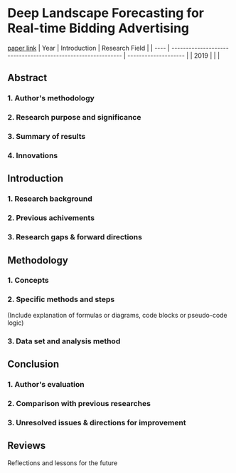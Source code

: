 # Deep Landscape Forecasting for Real-time Bidding Advertising
[paper link](https://arxiv.org/pdf/1905.03028) 
| Year | Introduction                                                         | Research Field                 |
| ---- | ------------------------------------------------------------ | -------------------- |
| 2019 |          |           |

## Abstract
### 1. Author's methodology 

### 2. Research purpose and significance

### 3. Summary of results 

### 4. Innovations

## Introduction
### 1. Research background 

### 2. Previous achivements

### 3. Research gaps & forward directions 

## Methodology
### 1. Concepts

### 2. Specific methods and steps
(Include explanation of formulas or diagrams, code blocks or pseudo-code logic)

### 3. Data set and analysis method

## Conclusion
### 1. Author's evaluation

### 2. Comparison with previous researches

### 3. Unresolved issues & directions for improvement

## Reviews
Reflections and lessons for the future


